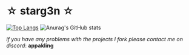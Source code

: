 # ☆ starg3n ☆
[![Top Langs](https://github-readme-stats.vercel.app/api/top-langs/?username=starg3n&show_icons=true&theme=radical)](https://github.com/anuraghazra/github-readme-stats)
![Anurag's GitHub stats](https://github-readme-stats.vercel.app/api?username=starg3n&show_icons=true&theme=radical)

_if you have any problems with the projects I fork please contact me on discord_: **appakling**

